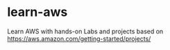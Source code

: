 # learn-aws
Learn AWS with hands-on Labs and projects based on  https://aws.amazon.com/getting-started/projects/
